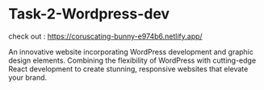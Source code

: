 # Task-2-Wordpress-dev
check out : https://coruscating-bunny-e974b6.netlify.app/

 An innovative website incorporating WordPress development and graphic design elements.
Combining the flexibility of WordPress with cutting-edge React development to create stunning, responsive websites that elevate your brand.

